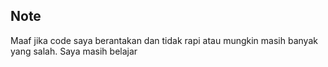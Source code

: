 ## Note
Maaf jika code saya berantakan dan tidak rapi atau mungkin masih banyak yang salah. Saya masih belajar